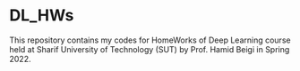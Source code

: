 # DL_HWs
This repository contains my codes for HomeWorks of Deep Learning course held at Sharif University of Technology (SUT) by Prof. Hamid Beigi in Spring 2022.
